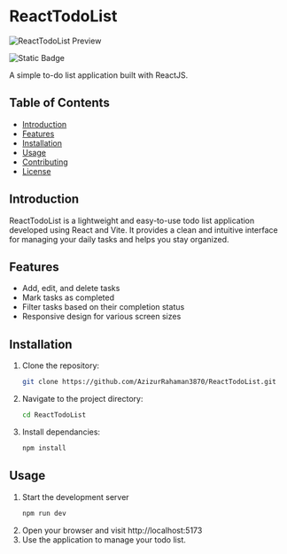 # ReactTodoList

![ReactTodoList Preview](https://i.imgur.com/LfiSrvX.png)

![Static Badge](https://img.shields.io/badge/version%20-%200.1%20-%20grey?style=plastic)

A simple to-do list application built with ReactJS.

## Table of Contents

- [Introduction](#introduction)
- [Features](#features)
- [Installation](#installation)
- [Usage](#usage)
- [Contributing](#contributing)
- [License](#license)

## Introduction

ReactTodoList is a lightweight and easy-to-use todo list application developed using React and Vite. It provides a clean and intuitive interface for managing your daily tasks and helps you stay organized.

## Features

- Add, edit, and delete tasks
- Mark tasks as completed
- Filter tasks based on their completion status
- Responsive design for various screen sizes

## 

## Installation

1. Clone the repository:

   ```bash
   git clone https://github.com/AzizurRahaman3870/ReactTodoList.git
    ```
2. Navigate to the project directory:
    ```bash
    cd ReactTodoList
    ```
3. Install dependancies:
    ```bash
    npm install
    ```

## Usage

1. Start the development server
    ```bash
    npm run dev
    ```
2. Open your browser and visit http://localhost:5173
3. Use the application to manage your todo list.